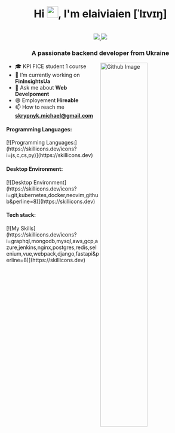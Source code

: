 <h1 align="center">Hi <img src="https://raw.githubusercontent.com/iampavangandhi/iampavangandhi/master/gifs/Hi.gif" width="30px">, I'm elaiviaien [ˈlɪvɪŋ]</h1>
 <p align="center"><br/>
   <a href="https://twitter.com/_skrypnyk_">
    <img src="https://img.shields.io/badge/twitter-_skrypnyk_-blue">
  </a>
  
  <a href="https://www.instagram.com/0l1verq/">
    <img src="https://img.shields.io/badge/instagram-0l1verq-red">
  </a>
</p>

<h3 align="center">A passionate backend developer from Ukraine</h3>

<img width="50%" align="right" alt="Github Image" src="https://raw.githubusercontent.com/onimur/.github/master/.resources/git-header.svg" />

- 🎓 KPI FICE student 1 course
- 🔭 I’m currently working on **FinInsightsUa**
- 💬 Ask me about **Web Develpoment**
- 😄 Employement **Hireable**
- 📫 How to reach me **skrypnyk.michael@gmail.com**
<h4>Programming Languages: </h4>
[![Programming Languages:](https://skillicons.dev/icons?i=js,c,cs,py)](https://skillicons.dev)

<h4>Desktop Environment: </h4>
[![Desktop Environment](https://skillicons.dev/icons?i=git,kubernetes,docker,neovim,github&perline=8)](https://skillicons.dev)

<h4>Tech stack: </h4>
[![My Skills](https://skillicons.dev/icons?i=graphql,mongodb,mysql,aws,gcp,azure,jenkins,nginx,postgres,redis,selenium,vue,webpack,django,fastapi&perline=8)](https://skillicons.dev)


